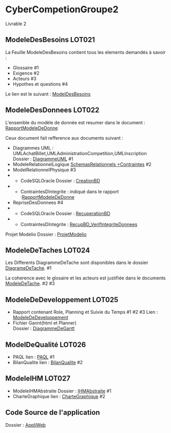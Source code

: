 # CyberCompetionGroupe2
Livrable 2

## ModeleDesBesoins LOT021
La Feuille ModeleDesBesoins contient tous les elements demandés à savoir :

* Glossaire #1
* Exigence #2
* Acteurs #3
* Hypothes et questions #4

Le lien est le suivant : [ModelDesBesoins](https://www.google.com/url?q=https%3A%2F%2Fdrive.google.com%2Fopen%3Fid%3D1OyqF9TINuKS7WMkWwbaqlTL23O04GQu4raqiwUclE0I%26authuser%3D0)
    
## ModeleDesDonnees LOT022

L'ensemble du modèle de donnée est resumer dans le document : [RapportModeleDeDonne](https://drive.google.com/open?id=1DaJpOq0Hkore9hOes4GRWaM-kbsCjtiDih4OZhCZnRQ&authuser=0)

Ceux document fait refference aux documents suivant : 
  
* Diagrammes UML : UMLAchatBillet,UMLAdministrationCompetition,UMLInscription   
        Dossier : [DiagrammeUML](https://github.com/m2cci-pi/G2/tree/master/Livrable2/DiagrammeUML) #1
* ModeleRelationnelLogique [SchemasRelationnels +Contraintes](https://drive.google.com/open?id=1VyweQvxzQ8bfFtjoJILOtWVgXlXXgeZ9_b_8p2YUH_Q&authuser=0) #2
* ModelRelationnelPhysique #3
* * CodeSQLOracle Dossier : [CreationBD](https://www.google.com/url?q=https%3A%2F%2Fgithub.com%2Fm2cci-pi%2FG2%2Ftree%2Fmaster%2FLivrable2%2FDocumentSQL%2FCreationBD) 
* * ContraintesDIntegrite : indiqué dans le rapport :[RapportModeleDeDonne](https://drive.google.com/open?id=1DaJpOq0Hkore9hOes4GRWaM-kbsCjtiDih4OZhCZnRQ&authuser=0)
* RepriseDesDonnees #4
* * CodeSQLOracle Dossier : [RecuperationBD](https://www.google.com/url?q=https%3A%2F%2Fgithub.com%2Fm2cci-pi%2FG2%2Ftree%2Fmaster%2FLivrable2%2FDocumentSQL%2FRecuperationBD)
* * ContraintesDIntegrite : [RecupBD_VerifIntegriteDonnees](https://drive.google.com/open?id=1efuNQVyuevSwasPcTJOCrbZeK1KP7P9H5L7wQgYpqaQ&authuser=0)
        
        
Projet Modelio 
        Dossier : [ProjetModelio](https://github.com/m2cci-pi/G2/tree/master/Livrable2/ProjetModelio)
## ModeleDeTaches LOT024

Les Differents DiagrammeDeTache sont disponibles dans le dossier [DiagrameDeTache](https://github.com/m2cci-pi/G2/tree/master/Livrable2/DiagrameDeTache). #1

La coherence avec le glosaire et les acteurs est justifiée dans le documents [ModeleDeTache](https://www.google.com/url?q=https%3A%2F%2Fdrive.google.com%2Fopen%3Fid%3D1BIT7GFcn8VPXFmbouAkW7HrYOQlANLRXaMPwdYKW-y0%26authuser%3D0). #2 #3

## ModeleDeDeveloppement LOT025

* Rapport contenant Role, Planning et Suivie du Temps #1 #2 #3
    Lien : [ModeleDeDeveloppement](https://www.google.com/url?q=https%3A%2F%2Fdrive.google.com%2Fopen%3Fid%3D1LXvE5DyGk1hMonf0yBxLY37MUjnH8dZzpsS-D-SlR-8%26authuser%3D0)
* Fichier Gannt(html et Planner)  
    Dossier : [DiagrammeDeGantt](https://github.com/m2cci-pi/G2/tree/master/Livrable2/DiagrammeDeGantt)
    
## ModelDeQualité LOT026
* PAQL lien : [PAQL](https://www.google.com/url?q=https%3A%2F%2Fdrive.google.com%2Fopen%3Fid%3D1efuNQVyuevSwasPcTJOCrbZeK1KP7P9H5L7wQgYpqaQ%26authuser%3D0) #1
* BilanQualite lien : [BilanQualite](https://www.google.com/url?q=https%3A%2F%2Fdrive.google.com%2Fopen%3Fid%3D1gNq7SxNJigaoUV4Qh63QBzvYuaOiK3ozFzckQfEHOkI%26authuser%3D0) #2 
    
## ModeleIHM LOT027

* ModeleIHMAbstraite Dossier : [IHMAbstraite](https://www.google.com/url?q=https%3A%2F%2Fdrive.google.com%2Fopen%3Fid%3D0B48bM_0aMf6eflJQOENuYTdCdkl4aGVFbXNld1hPZ2ZsSzdHUXROSzRVSzA5eC1qdFo5cjA%26authuser%3D0) #1
* CharteGraphique  lien : [CharteGraphique](https://www.google.com/url?q=https%3A%2F%2Fdrive.google.com%2Fopen%3Fid%3D1p0D9fk6GxYvyCN0Q2HfDpd7u0jX_wdQrySTmbbaxdFI%26authuser%3D0) #2


## Code Source de l'application
Dossier : [AppliWeb](https://github.com/m2cci-pi/G2/tree/master/Livrable2/AppliWeb)
